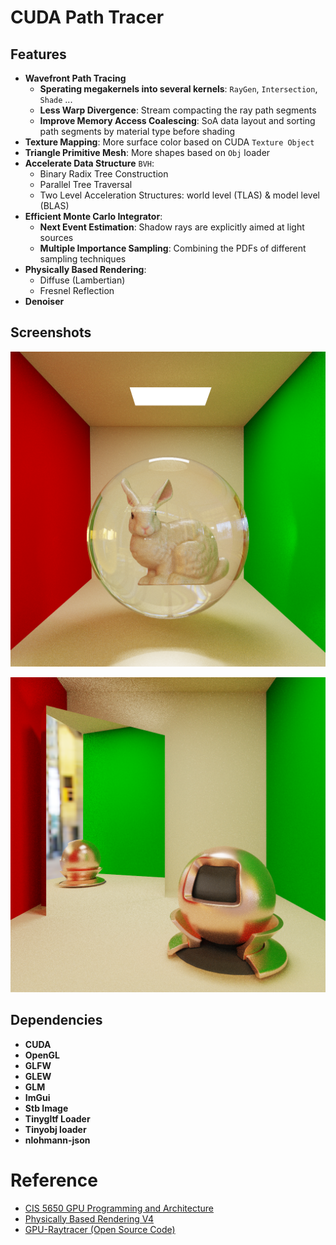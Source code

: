 CUDA Path Tracer
================

## Features
- **Wavefront Path Tracing**
  - **Sperating megakernels into several kernels**: `RayGen`, `Intersection`, `Shade` ...
  - **Less Warp Divergence**: Stream compacting the ray path segments 
  - **Improve Memory Access Coalescing**: SoA data layout and sorting path segments by material type before shading
- **Texture Mapping**: More surface color based on CUDA `Texture Object`
- **Triangle Primitive Mesh**: More shapes based on `Obj` loader 
- **Accelerate Data Structure** `BVH`: 
  - Binary Radix Tree Construction
  - Parallel Tree Traversal
  - Two Level Acceleration Structures: world level (TLAS) & model level (BLAS)
- **Efficient Monte Carlo Integrator**: 
  - **Next Event Estimation**: Shadow rays are explicitly aimed at light sources
  - **Multiple Importance Sampling**: Combining the PDFs of different sampling techniques
- **Physically Based Rendering**:
  - Diffuse (Lambertian)
  - Fresnel Reflection
- **Denoiser**


## Screenshots

![bunny_dielectric](./assets/bunny_dielectric.png)

![mitsuba_conductor](./assets/mitsuba_conductor.png)

## Dependencies

- **CUDA**
- **OpenGL**
- **GLFW**
- **GLEW**
- **GLM**
- **ImGui**
- **Stb Image**
- **Tinygltf Loader**
- **Tinyobj loader**
- **nlohmann-json**

# Reference
- [CIS 5650 GPU Programming and Architecture](https://cis5650-fall-2024.github.io/)
- [Physically Based Rendering V4](https://www.pbr-book.org/4ed/contents)
- [GPU-Raytracer (Open Source Code)](https://github.com/jan-van-bergen/GPU-Raytracer)

